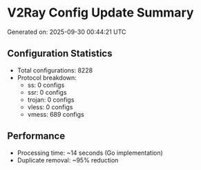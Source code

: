 # V2Ray Config Update Summary
Generated on: 2025-09-30 00:44:21 UTC

## Configuration Statistics
- Total configurations: 8228
- Protocol breakdown:
  - ss: 0 configs
  - ssr: 0 configs
  - trojan: 0 configs
  - vless: 0 configs
  - vmess: 689 configs

## Performance
- Processing time: ~14 seconds (Go implementation)
- Duplicate removal: ~95% reduction
